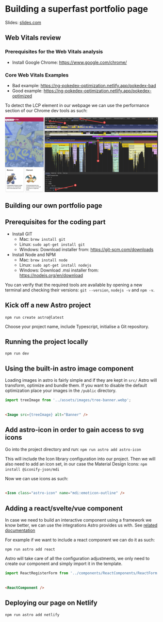 # Building a superfast portfolio page

Slides: [slides.com](https://slides.com/dimeloper/building-a-super-fast-portfolio-page)

## Web Vitals review

### Prerequisites for the Web Vitals analysis

- Install Google Chrome: https://www.google.com/chrome/

### Core Web Vitals Examples

- Bad example: https://ng-pokedex-optimization.netlify.app/pokedex-bad
- Good example: https://ng-pokedex-optimization.netlify.app/pokedex-optimized

To detect the LCP element in our webpage we can use the performance section of
our Chrome dev tools as such:

![lcp-detect.png](./docs/lcp-detect.png)

## Building our own portfolio page

## Prerequisites for the coding part

- Install GIT
    - Mac: `brew install git`
    - Linux: `sudo apt-get install git`
    - Windows: Download installer from: https://git-scm.com/downloads
- Install Node and NPM
    - Mac: `brew install node`
    - Linux: `sudo apt-get install nodejs`
    - Windows: Download .msi installer from: https://nodejs.org/en/download

You can verify that the required tools are available by opening a new terminal and checking
their versions: `git --version`, `nodejs -v` and `npm -v`.

## Kick off a new Astro project

`npm run create astro@latest`

Choose your project name, include Typescript, initialise a Git repository.

## Running the project locally

```shell
npm run dev
```

## Using the built-in astro image component

Loading images in astro is fairly simple and if they are kept in `src/` Astro will transform, optimize and bundle them.
If you want to disable the default optimization place your images in the `/public` directory.

```javascript
import treeImage from '../assets/images/tree-banner.webp';
```

```html

<Image src={treeImage} alt="Banner" />
```

## Add astro-icon in order to gain access to svg icons

Go into the project directory and run:
`npm run astro add astro-icon`

This will include the Icon library configuration into our project.
Then we will also need to add an icon set, in our case the Material Design Icons:
`npm install @iconify-json/mdi`

Now we can use icons as such:

```html

<Icon class="astro-icon" name="mdi:emoticon-outline" />
```

## Adding a react/svelte/vue component

In case we need to build an interactive component using a framework we know better, we can use the integrations Astro
provides us with. See [related documentation](https://docs.astro.build/en/guides/integrations-guide/)

For example if we want to include a react component we can do it as such:

```shell
npm run astro add react
```

Astro will take care of all the configuration adjustments,
we only need to create our component and simply import it in
the template.

```javascript
import ReactRegisterForm from '../components/ReactComponents/ReactForm';
```

```html

<ReactComponent />
```

## Deploying our page on Netlify

```shell
npm run astro add netlify
```

